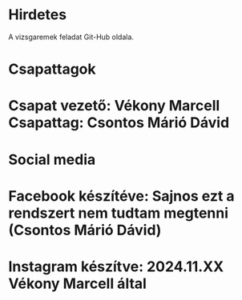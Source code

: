 # Hirdetes
A vizsgaremek feladat Git-Hub oldala.

##

# Csapattagok


# Csapat vezető: Vékony Marcell Csapattag: Csontos Márió Dávid
##

# Social media

# Facebook készítéve: Sajnos ezt a rendszert nem tudtam megtenni (Csontos Márió Dávid)
# Instagram készítve: 2024.11.XX Vékony Marcell által
##
